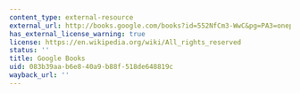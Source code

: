 ```yaml
---
content_type: external-resource
external_url: http://books.google.com/books?id=552NfCm3-WwC&pg=PA3=onepage
has_external_license_warning: true
license: https://en.wikipedia.org/wiki/All_rights_reserved
status: ''
title: Google Books
uid: 083b39aa-b6e8-40a9-b88f-518de648819c
wayback_url: ''
---
```

